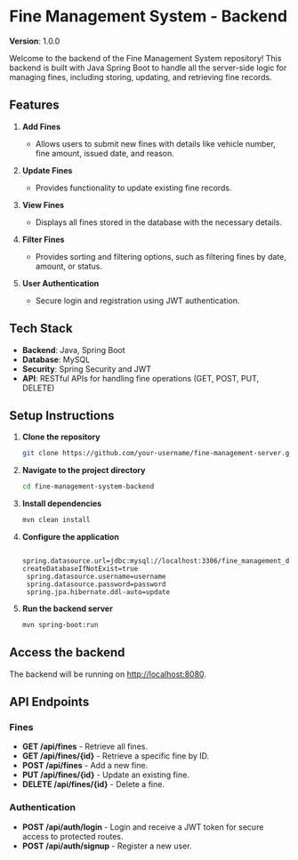 # Fine Management System - Backend
**Version**: 1.0.0

Welcome to the backend of the Fine Management System repository! This backend is built with Java Spring Boot to handle all the server-side logic for managing fines, including storing, updating, and retrieving fine records.

## Features
1. **Add Fines**
    - Allows users to submit new fines with details like vehicle number, fine amount, issued date, and reason.

2. **Update Fines**
    - Provides functionality to update existing fine records.

3. **View Fines**
    - Displays all fines stored in the database with the necessary details.

4. **Filter Fines**
    - Provides sorting and filtering options, such as filtering fines by date, amount, or status.

5. **User Authentication**
    - Secure login and registration using JWT authentication.

## Tech Stack
- **Backend**: Java, Spring Boot
- **Database**: MySQL
- **Security**: Spring Security and JWT
- **API**: RESTful APIs for handling fine operations (GET, POST, PUT, DELETE)

## Setup Instructions

1. **Clone the repository**

   ```bash
   git clone https://github.com/your-username/fine-management-server.git
   ```
2. **Navigate to the project directory**
    ```bash
   cd fine-management-system-backend
   ```
3. **Install dependencies**
    ```bash
   mvn clean install
    ```
4. **Configure the application**
   ```properties
    spring.datasource.url=jdbc:mysql://localhost:3306/fine_management_db?createDatabaseIfNotExist=true
    spring.datasource.username=username
    spring.datasource.password=password
    spring.jpa.hibernate.ddl-auto=update
    ```
5. **Run the backend server**
    ```bash
    mvn spring-boot:run
    ```

## Access the backend
The backend will be running on [http://localhost:8080](http://localhost:8080).

## API Endpoints

### Fines
- **GET /api/fines** - Retrieve all fines.
- **GET /api/fines/{id}** - Retrieve a specific fine by ID.
- **POST /api/fines** - Add a new fine.
- **PUT /api/fines/{id}** - Update an existing fine.
- **DELETE /api/fines/{id}** - Delete a fine.

### Authentication
- **POST /api/auth/login** - Login and receive a JWT token for secure access to protected routes.
- **POST /api/auth/signup** - Register a new user.

